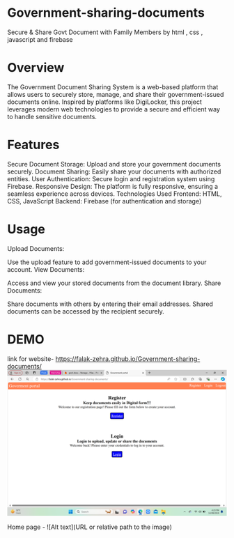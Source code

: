 # Government-sharing-documents
Secure &amp; Share Govt Document with Family Members by html , css , javascript and firebase
# Overview
The Government Document Sharing System is a web-based platform that allows users to securely store, manage, and share their government-issued documents online. Inspired by platforms like DigiLocker, this project leverages modern web technologies to provide a secure and efficient way to handle sensitive documents.

# Features
Secure Document Storage: Upload and store your government documents securely.
Document Sharing: Easily share your documents with authorized entities.
User Authentication: Secure login and registration system using Firebase.
Responsive Design: The platform is fully responsive, ensuring a seamless experience across devices.
Technologies Used
Frontend: HTML, CSS, JavaScript
Backend: Firebase (for authentication and storage)
# Usage
Upload Documents:

Use the upload feature to add government-issued documents to your account.
View Documents:

Access and view your stored documents from the document library.
Share Documents:

Share documents with others by entering their email addresses. Shared documents can be accessed by the recipient securely.
# DEMO
link for website-
https://falak-zehra.github.io/Government-sharing-documents/
![Alt text](image1.png)


Home page -
![Alt text](URL or relative path to the image)





